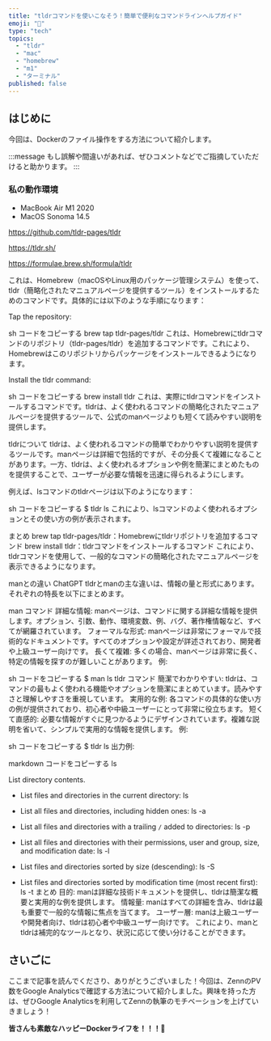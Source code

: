 ```yaml
---
title: "tldrコマンドを使いこなそう！簡単で便利なコマンドラインヘルプガイド"
emoji: "🫨"
type: "tech"
topics:
  - "tldr"
  - "mac"
  - "homebrew"
  - "m1"
  - "ターミナル"
published: false
---
```


## はじめに

今回は、Dockerのファイル操作をする方法について紹介します。

:::message
もし誤解や間違いがあれば、ぜひコメントなどでご指摘していただけると助かります。
:::

### 私の動作環境

- MacBook Air M1 2020
- MacOS Sonoma 14.5

https://github.com/tldr-pages/tldr

https://tldr.sh/

https://formulae.brew.sh/formula/tldr

これは、Homebrew（macOSやLinux用のパッケージ管理システム）を使って、tldr（簡略化されたマニュアルページを提供するツール）をインストールするためのコマンドです。具体的には以下のような手順になります：

Tap the repository:

sh
コードをコピーする
brew tap tldr-pages/tldr
これは、Homebrewにtldrコマンドのリポジトリ（tldr-pages/tldr）を追加するコマンドです。これにより、Homebrewはこのリポジトリからパッケージをインストールできるようになります。

Install the tldr command:

sh
コードをコピーする
brew install tldr
これは、実際にtldrコマンドをインストールするコマンドです。tldrは、よく使われるコマンドの簡略化されたマニュアルページを提供するツールで、公式のmanページよりも短くて読みやすい説明を提供します。

tldrについて
tldrは、よく使われるコマンドの簡単でわかりやすい説明を提供するツールです。manページは詳細で包括的ですが、その分長くて複雑になることがあります。一方、tldrは、よく使われるオプションや例を簡潔にまとめたものを提供することで、ユーザーが必要な情報を迅速に得られるようにします。

例えば、lsコマンドのtldrページは以下のようになります：

sh
コードをコピーする
$ tldr ls
これにより、lsコマンドのよく使われるオプションとその使い方の例が表示されます。

まとめ
brew tap tldr-pages/tldr：Homebrewにtldrリポジトリを追加するコマンド
brew install tldr：tldrコマンドをインストールするコマンド
これにより、tldrコマンドを使用して、一般的なコマンドの簡略化されたマニュアルページを表示できるようになります。

manとの違い
ChatGPT
tldrとmanの主な違いは、情報の量と形式にあります。それぞれの特長を以下にまとめます。

man コマンド
詳細な情報: manページは、コマンドに関する詳細な情報を提供します。オプション、引数、動作、環境変数、例、バグ、著作権情報など、すべてが網羅されています。
フォーマルな形式: manページは非常にフォーマルで技術的なドキュメントです。すべてのオプションや設定が詳述されており、開発者や上級ユーザー向けです。
長くて複雑: 多くの場合、manページは非常に長く、特定の情報を探すのが難しいことがあります。
例:

sh
コードをコピーする
$ man ls
tldr コマンド
簡潔でわかりやすい: tldrは、コマンドの最もよく使われる機能やオプションを簡潔にまとめています。読みやすさと理解しやすさを重視しています。
実用的な例: 各コマンドの具体的な使い方の例が提供されており、初心者や中級ユーザーにとって非常に役立ちます。
短くて直感的: 必要な情報がすぐに見つかるようにデザインされています。複雑な説明を省いて、シンプルで実用的な情報を提供します。
例:

sh
コードをコピーする
$ tldr ls
出力例:

markdown
コードをコピーする
  ls

  List directory contents.

  - List files and directories in the current directory:
    ls

  - List all files and directories, including hidden ones:
    ls -a

  - List all files and directories with a trailing `/` added to directories:
    ls -p

  - List all files and directories with their permissions, user and group, size, and modification date:
    ls -l

  - List files and directories sorted by size (descending):
    ls -S

  - List files and directories sorted by modification time (most recent first):
    ls -t
まとめ
目的: manは詳細な技術ドキュメントを提供し、tldrは簡潔な概要と実用的な例を提供します。
情報量: manはすべての詳細を含み、tldrは最も重要で一般的な情報に焦点を当てます。
ユーザー層: manは上級ユーザーや開発者向け、tldrは初心者や中級ユーザー向けです。
これにより、manとtldrは補完的なツールとなり、状況に応じて使い分けることができます。

## さいごに

ここまで記事を読んでくださり、ありがとうございました！今回は、ZennのPV数をGoogle Analyticsで確認する方法について紹介しました。興味を持った方は、ぜひGoogle Analyticsを利用してZennの執筆のモチベーションを上げていきましょう！

**皆さんも素敵なハッピーDockerライフを！！！🌸**

